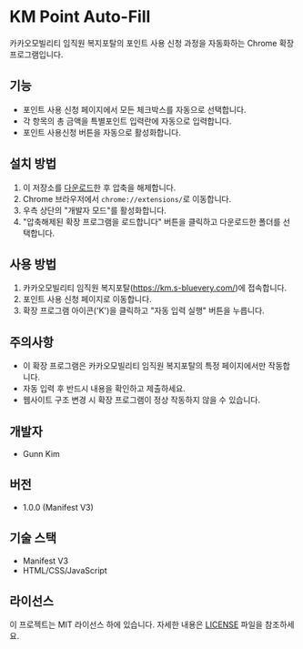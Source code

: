 # KM Point Auto-Fill

카카오모빌리티 임직원 복지포탈의 포인트 사용 신청 과정을 자동화하는 Chrome 확장 프로그램입니다.

## 기능

- 포인트 사용 신청 페이지에서 모든 체크박스를 자동으로 선택합니다.
- 각 항목의 총 금액을 특별포인트 입력란에 자동으로 입력합니다.
- 포인트 사용신청 버튼을 자동으로 활성화합니다.

## 설치 방법

1. 이 저장소를 [다운로드](https://github.com/adalgu/KM-Point-Auto-Fill/archive/refs/heads/master.zip)한 후 압축을 해제합니다.
2. Chrome 브라우저에서 `chrome://extensions/`로 이동합니다.
3. 우측 상단의 "개발자 모드"를 활성화합니다.
4. "압축해제된 확장 프로그램을 로드합니다" 버튼을 클릭하고 다운로드한 폴더를 선택합니다.

## 사용 방법

1. 카카오모빌리티 임직원 복지포탈(https://km.s-bluevery.com/)에 접속합니다.
2. 포인트 사용 신청 페이지로 이동합니다.
3. 확장 프로그램 아이콘('K')을 클릭하고 "자동 입력 실행" 버튼을 누릅니다.

## 주의사항

- 이 확장 프로그램은 카카오모빌리티 임직원 복지포탈의 특정 페이지에서만 작동합니다.
- 자동 입력 후 반드시 내용을 확인하고 제출하세요.
- 웹사이트 구조 변경 시 확장 프로그램이 정상 작동하지 않을 수 있습니다.

## 개발자

- Gunn Kim

## 버전

- 1.0.0 (Manifest V3)

## 기술 스택

- Manifest V3
- HTML/CSS/JavaScript

## 라이선스

이 프로젝트는 MIT 라이선스 하에 있습니다. 자세한 내용은 [LICENSE](LICENSE) 파일을 참조하세요.

